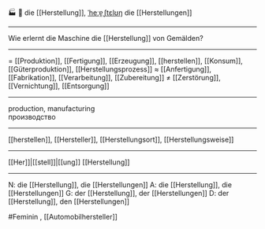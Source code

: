 🏭 🔴 die [[Herstellung]], [ˈheːɐ̯ˌʃtɛlʊŋ](https://youglish.com/pronounce/Herstellung/german)
die [[Herstellungen]]

---
Wie erlernt die Maschine die [[Herstellung]] von Gemälden?

---
= [[Produktion]], [[Fertigung]], [[Erzeugung]], [[herstellen]], [[Konsum]], [[Güterproduktion]], [[Herstellungsprozess]]
≈ [[Anfertigung]], [[Fabrikation]], [[Verarbeitung]], [[Zubereitung]]
≠ [[Zerstörung]], [[Vernichtung]], [[Entsorgung]]

---
production, manufacturing  
производство

---
[[herstellen]], [[Hersteller]], [[Herstellungsort]], [[Herstellungsweise]]

---
[[Her]]|[[stell]]|[[ung]]
[[Herstellung]]


---
N: die [[Herstellung]], die [[Herstellungen]]
A: die [[Herstellung]], die [[Herstellungen]]
G: der [[Herstellung]], der [[Herstellungen]]
D: der [[Herstellung]], den [[Herstellungen]]

#Feminin , [[Automobilhersteller]]